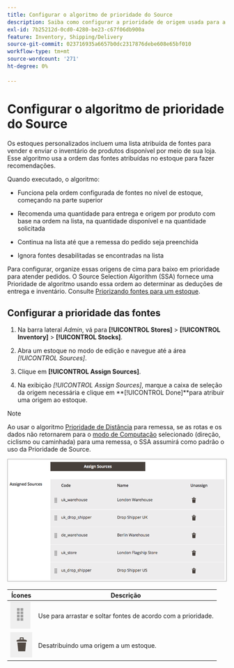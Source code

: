 ```yaml
---
title: Configurar o algoritmo de prioridade do Source
description: Saiba como configurar a prioridade de origem usada para a ordem das fontes atribuídas em seu estoque para fazer recomendações.
exl-id: 7b25212d-0cd0-4280-be23-c67f06db900a
feature: Inventory, Shipping/Delivery
source-git-commit: 023716935a6657b0dc2317876debe608e65bf010
workflow-type: tm+mt
source-wordcount: '271'
ht-degree: 0%

---
```


# Configurar o algoritmo de prioridade do Source

Os estoques personalizados incluem uma lista atribuída de fontes para vender e enviar o inventário de produtos disponível por meio de sua loja. Esse algoritmo usa a ordem das fontes atribuídas no estoque para fazer recomendações.

Quando executado, o algoritmo:

- Funciona pela ordem configurada de fontes no nível de estoque, começando na parte superior

- Recomenda uma quantidade para entrega e origem por produto com base na ordem na lista, na quantidade disponível e na quantidade solicitada

- Continua na lista até que a remessa do pedido seja preenchida

- Ignora fontes desabilitadas se encontradas na lista

Para configurar, organize essas origens de cima para baixo em prioridade para atender pedidos. O Source Selection Algorithm (SSA) fornece uma Prioridade de algoritmo usando essa ordem ao determinar as deduções de entrega e inventário. Consulte [Priorizando fontes para um estoque](stocks-prioritize-sources.md).

## Configurar a prioridade das fontes

1. Na barra lateral _Admin_, vá para **[!UICONTROL Stores]** > **[!UICONTROL Inventory]** > **[!UICONTROL Stocks]**.

1. Abra um estoque no modo de edição e navegue até a área _[!UICONTROL Sources]_.

1. Clique em **[!UICONTROL Assign Sources]**.

1. Na exibição _[!UICONTROL Assign Sources]_, marque a caixa de seleção da origem necessária e clique em **[!UICONTROL Done]**para atribuir uma origem ao estoque.

>[!NOTE]
>
>Ao usar o algoritmo [Prioridade de Distância](distance-priority-algorithm.md) para remessa, se as rotas e os dados não retornarem para o [modo de Computação](distance-priority-algorithm.md) selecionado (direção, ciclismo ou caminhada) para uma remessa, o SSA assumirá como padrão o uso da Prioridade de Source.

![Pedido de Source após a priorização](assets/inventory-stock-priority-after.png)

| Ícones | Descrição |
|----------------------------------------------|----------------------------------------------------------------|
| ![arraste e solte o ícone para definir a prioridade](assets/icon-drag-and-drop-action.png) | Use para arrastar e soltar fontes de acordo com a prioridade. |
| ![clique no ícone para desatribuir uma origem](assets/icon-delete-action.png) | Desatribuindo uma origem a um estoque. |
